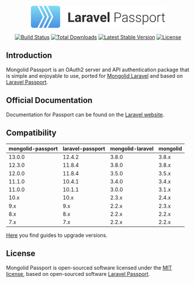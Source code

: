 <p align="center"><img width="368" height="60" src="/art/logo.svg" alt="Logo Laravel Passport"></p>

<p align="center">
<a href="https://github.com/leroy-merlin-br/mongolid-passport/actions?query=workflow%3ATests"><img src="https://github.com/leroy-merlin-br/mongolid-passport/workflows/tests/badge.svg" alt="Build Status"></a>
<a href="https://packagist.org/packages/leroy-merlin-br/mongolid-passport"><img src="https://poser.pugx.org/leroy-merlin-br/mongolid-passport/d/total.svg" alt="Total Downloads"></a>
<a href="https://packagist.org/packages/leroy-merlin-br/mongolid-passport"><img src="https://poser.pugx.org/leroy-merlin-br/mongolid-passport/v/stable.svg" alt="Latest Stable Version"></a>
<a href="https://packagist.org/packages/leroy-merlin-br/mongolid-passport"><img src="https://poser.pugx.org/leroy-merlin-br/mongolid-passport/license.svg" alt="License"></a>
</p>

## Introduction

Mongolid Passport is an OAuth2 server and API authentication package that is simple and enjoyable to use,
ported for [Mongolid Laravel](https://github.com/leroy-merlin-br/mongolid-laravel) and based on [Laravel Passport](https://github.com/laravel/passport).

## Official Documentation

Documentation for Passport can be found on the [Laravel website](https://laravel.com/docs/passport).

## Compatibility

| mongolid-passport | laravel-passport | mongolid-laravel | mongolid |
|-------------------|------------------|------------------|----------|
| 13.0.0            | 12.4.2           | 3.8.0            | 3.8.x    |
| 12.3.0            | 11.8.4           | 3.8.0            | 3.8.x    |
| 12.0.0            | 11.8.4           | 3.5.0            | 3.5.x    |
| 11.1.0            | 10.4.1           | 3.4.0            | 3.4.x    |
| 11.0.0            | 10.1.1           | 3.0.0            | 3.1.x    |
| 10.x              | 10.x             | 2.3.x            | 2.4.x    |
| 9.x               | 9.x              | 2.2.x            | 2.3.x    |
| 8.x               | 8.x              | 2.2.x            | 2.2.x    |
| 7.x               | 7.x              | 2.2.x            | 2.2.x    |

[Here](docs/upgrade/upgrade-guide.md) you find guides to upgrade versions.

## License

Mongolid Passport is open-sourced software licensed under the [MIT license](https://opensource.org/licenses/MIT),
based on open-sourced software [Laravel Passport](https://github.com/laravel/passport).
